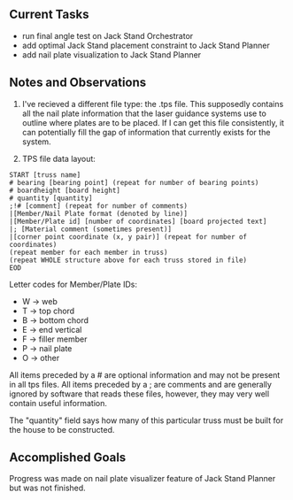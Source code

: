 ## Current Tasks

- run final angle test on Jack Stand Orchestrator
- add optimal Jack Stand placement constraint to Jack Stand Planner
- add nail plate visualization to Jack Stand Planner

## Notes and Observations

1. I've recieved a different file type: the .tps file. This supposedly contains all the
nail plate information that the laser guidance systems use to outline where plates are
to be placed. If I can get this file consistently, it can potentially fill the gap of 
information that currently exists for the system.

2. TPS file data layout:
```
START [truss name]
# bearing [bearing point] (repeat for number of bearing points)
# boardheight [board height]
# quantity [quantity]
;!# [comment] (repeat for number of comments)
|[Member/Nail Plate format (denoted by line)]
|[Member/Plate id] [number of coordinates] [board projected text]
|; [Material comment (sometimes present)]
|[corner point coordinate (x, y pair)] (repeat for number of coordinates)
(repeat member for each member in truss)
(repeat WHOLE structure above for each truss stored in file)
EOD
```

Letter codes for Member/Plate IDs:
- W -> web
- T -> top chord
- B -> bottom chord
- E -> end vertical
- F -> filler member
- P -> nail plate
- O -> other

All items preceded by a # are optional information and may not be present in all tps 
files. All items preceded by a ; are comments and are generally ignored by software that
reads these files, however, they may very well contain useful information.

The "quantity" field says how many of this particular truss must be built for the house
to be constructed.

## Accomplished Goals

Progress was made on nail plate visualizer feature of Jack Stand Planner but was not 
finished.

